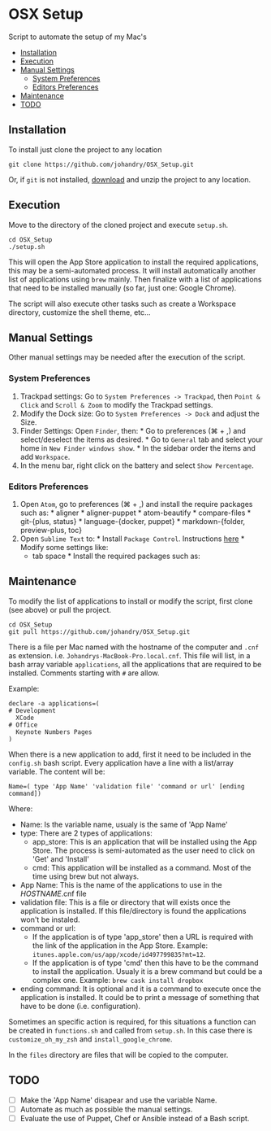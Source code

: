 # OSX Setup
Script to automate the setup of my Mac's

- [Installation](#installation)
- [Execution](#execution)
- [Manual Settings](#manual-settings)
	- [System Preferences](#system-preferences)
	- [Editors Preferences](#editors-preferences)
- [Maintenance](#maintenance)
- [TODO](#todo)

## Installation
To install just clone the project to any location

```
git clone https://github.com/johandry/OSX_Setup.git
```

Or, if ``git`` is not installed, [download](https://github.com/johandry/OSX_Setup/archive/master.zip) and unzip the project to any location.

## Execution
Move to the directory of the cloned project and execute ``setup.sh``.

```
cd OSX_Setup
./setup.sh
```

This will open the App Store application to install the required applications, this may be a semi-automated process. It will install automatically another list of applications using ``brew`` mainly. Then finalize with a list of applications that need to be installed manually (so far, just one: Google Chrome).

The script will also execute other tasks such as create a Workspace directory, customize the shell theme, etc...

## Manual Settings
Other manual settings may be needed after the execution of the script.
### System Preferences
  1. Trackpad settings: Go to ``System Preferences -> Trackpad``, then ``Point & Click`` and ``Scroll & Zoom`` to modify the Trackpad settings.
  1. Modify the Dock size: Go to ``System Preferences -> Dock`` and adjust the Size.
  1. Finder Settings: Open ``Finder``, then:
    * Go to preferences (&#8984; + ,) and select/deselect the items as desired.
    * Go to ``General`` tab and select your home in ``New Finder windows show``.
    * In the sidebar order the items and add ``Workspace``.
  1. In the menu bar, right click on the battery and select ``Show Percentage``.

### Editors Preferences
  1. Open ``Atom``, go to preferences (&#8984; + ,) and install the require packages such as:
    * aligner
    * aligner-puppet
    * atom-beautify
    * compare-files
    * git-{plus, status}
    * language-{docker, puppet}
    * markdown-{folder, preview-plus, toc}
  1. Open ``Sublime Text`` to:
    * Install ``Package Control``. Instructions [here](https://packagecontrol.io/installation)
    * Modify some settings like:
      * tab space
    * Install the required packages such as:


## Maintenance
To modify the list of applications to install or modify the script, first clone (see above) or pull the project.

```
cd OSX_Setup
git pull https://github.com/johandry/OSX_Setup.git
```

There is a file per Mac named with the hostname of the computer and ``.cnf`` as extension. i.e. ``Johandrys-MacBook-Pro.local.cnf``. This file will list, in a bash array variable ``applications``, all the applications that are required to be installed. Comments starting with ``#`` are allow.

Example:
```
declare -a applications=(
# Development
  XCode
# Office
  Keynote Numbers Pages
)
```

When there is a new application to add, first it need to be included in the ``config.sh`` bash script. Every application have a line with a list/array variable. The content will be:

```
Name=( type 'App Name' 'validation file' 'command or url' [ending command])
```
Where:
  * Name: Is the variable name, usualy is the same of 'App Name'
  * type: There are 2 types of applications:
    * app_store: This is an application that will be installed using the App Store. The process is semi-automated as the user need to click on 'Get' and 'Install'
    * cmd: This application will be installed as a command. Most of the time using brew but not always.
  * App Name: This is the name of the applications to use in the _HOSTNAME_.cnf file
  * validation file: This is a file or directory that will exists once the application is installed. If this file/directory is found the applications won't be instaled.
  * command or url:
    * If the application is of type 'app_store' then a URL is required with the link of the application in the App Store. Example: ``itunes.apple.com/us/app/xcode/id497799835?mt=12``.
    * If the application is of type 'cmd' then this have to be the command to install the application. Usualy it is a brew command but could be a complex one. Example: ``brew cask install dropbox``
  * ending command: It is optional and it is a command to execute once the application is installed. It could be to print a message of something that have to be done (i.e. configuration).

Sometimes an specific action is required, for this situations a function can be created in ``functions.sh`` and called from ``setup.sh``. In this case there is ``customize_oh_my_zsh`` and ``install_google_chrome``.

In the ``files`` directory are files that will be copied to the computer.

## TODO
- [ ] Make the 'App Name' disapear and use the variable Name.
- [ ] Automate as much as possible the manual settings.
- [ ] Evaluate the use of Puppet, Chef or Ansible instead of a Bash script.
